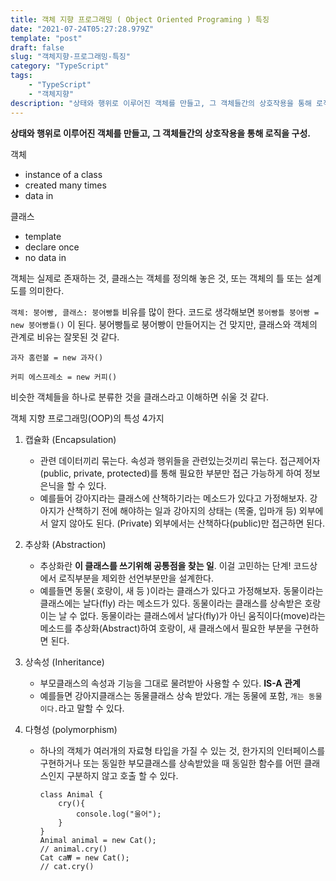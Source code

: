 ```yaml
---
title: 객체 지향 프로그래밍 ( Object Oriented Programing ) 특징
date: "2021-07-24T05:27:28.979Z"
template: "post"
draft: false
slug: "객체지향-프로그래밍-특징"
category: "TypeScript"
tags:
    - "TypeScript"
    - "객체지향"
description: "상태와 행위로 이루어진 객체를 만들고, 그 객체들간의 상호작용을 통해 로직을 구성한다."
---
```


**상태와 행위로 이루어진 객체를 만들고, 그 객체들간의 상호작용을 통해 로직을 구성.**

객체

-   instance of a class
-   created many times
-   data in

클래스

-   template
-   declare once
-   no data in

객체는 실제로 존재하는 것, 클래스는 객체를 정의해 놓은 것, 또는 객체의 틀 또는 설계도를 의미한다.

`객체: 붕어빵, 클래스: 붕어빵틀` 비유를 많이 한다. 코드로 생각해보면 `붕어빵틀 붕어빵 = new 붕어빵틀()` 이 된다. 붕어빵틀로 붕어빵이 만들어지는 건 맞지만, 클래스와 객체의 관계로 비유는 잘못된 것 같다.

```tsx
과자 홈런볼 = new 과자()
```

```tsx
커피 에스프레소 = new 커피()
```

비슷한 객체들을 하나로 분류한 것을 클래스라고 이해하면 쉬울 것 같다.

객체 지향 프로그래밍(OOP)의 특성 4가지

1. 캡슐화 (Encapsulation)
    - 관련 데이터끼리 묶는다. 속성과 행위들을 관련있는것끼리 묶는다. 접근제어자 (public, private, protected)를 통해 필요한 부분만 접근 가능하게 하여 정보은닉을 할 수 있다.
    - 예를들어 강아지라는 클래스에 산책하기라는 메소드가 있다고 가정해보자. 강아지가 산책하기 전에 해야하는 일과 강아지의 상태는 (목줄, 입마개 등) 외부에서 알지 않아도 된다. (Private) 외부에서는 산책하다(public)만 접근하면 된다.
2. 추상화 (Abstraction)
    - 추상화란 **이 클래스를 쓰기위해 공통점을 찾는 일**. 이걸 고민하는 단계! 코드상에서 로직부분을 제외한 선언부분만을 설계한다.
    - 예를들면 동물( 호랑이, 새 등 )이라는 클래스가 있다고 가정해보자. 동물이라는 클래스에는 날다(fly) 라는 메소드가 있다. 동물이라는 클래스를 상속받은 호랑이는 날 수 없다. 동물이라는 클래스에서 날다(fly)가 아닌 움직이다(move)라는 메소드를 추상화(Abstract)하여 호랑이, 새 클래스에서 필요한 부분을 구현하면 된다.
3. 상속성 (Inheritance)
    - 부모클래스의 속성과 기능을 그대로 물려받아 사용할 수 있다. **IS-A 관계**
    - 예를들면 강아지클래스는 동물클래스 상속 받았다. 개는 동물에 포함, `개는 동물이다.`라고 말할 수 있다.
4. 다형성 (polymorphism)

    - 하나의 객체가 여러개의 자료형 타입을 가질 수 있는 것, 한가지의 인터페이스를 구현하거나 또는 동일한 부모클래스를 상속받았을 때 동일한 함수를 어떤 클래스인지 구분하지 않고 호출 할 수 있다.

        ```tsx
        class Animal {
        	cry(){
        		console.log("울어");
        	}
        }
        Animal animal = new Cat();
        // animal.cry()
        Cat ca₩ = new Cat();
        // cat.cry()

        ```
